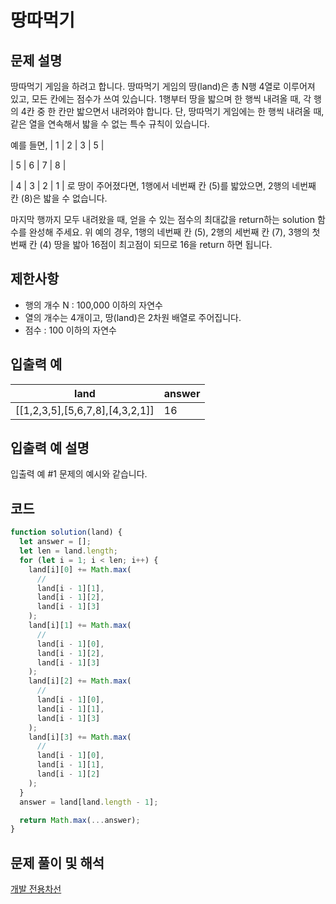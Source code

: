 # 땅따먹기

## 문제 설명

땅따먹기 게임을 하려고 합니다. 땅따먹기 게임의 땅(land)은 총 N행 4열로 이루어져 있고, 모든 칸에는 점수가 쓰여 있습니다. 1행부터 땅을 밟으며 한 행씩 내려올 때, 각 행의 4칸 중 한 칸만 밟으면서 내려와야 합니다. 단, 땅따먹기 게임에는 한 행씩 내려올 때, 같은 열을 연속해서 밟을 수 없는 특수 규칙이 있습니다.

예를 들면,
| 1 | 2 | 3 | 5 |

| 5 | 6 | 7 | 8 |

| 4 | 3 | 2 | 1 |
로 땅이 주어졌다면, 1행에서 네번째 칸 (5)를 밟았으면, 2행의 네번째 칸 (8)은 밟을 수 없습니다.

마지막 행까지 모두 내려왔을 때, 얻을 수 있는 점수의 최대값을 return하는 solution 함수를 완성해 주세요. 위 예의 경우, 1행의 네번째 칸 (5), 2행의 세번째 칸 (7), 3행의 첫번째 칸 (4) 땅을 밟아 16점이 최고점이 되므로 16을 return 하면 됩니다.

## 제한사항

- 행의 개수 N : 100,000 이하의 자연수
- 열의 개수는 4개이고, 땅(land)은 2차원 배열로 주어집니다.
- 점수 : 100 이하의 자연수

## 입출력 예

| land                            | answer |
| ------------------------------- | ------ |
| [[1,2,3,5],[5,6,7,8],[4,3,2,1]] | 16     |

## 입출력 예 설명

입출력 예 #1
문제의 예시와 같습니다.

## 코드

```js
function solution(land) {
  let answer = [];
  let len = land.length;
  for (let i = 1; i < len; i++) {
    land[i][0] += Math.max(
      //
      land[i - 1][1],
      land[i - 1][2],
      land[i - 1][3]
    );
    land[i][1] += Math.max(
      //
      land[i - 1][0],
      land[i - 1][2],
      land[i - 1][3]
    );
    land[i][2] += Math.max(
      //
      land[i - 1][0],
      land[i - 1][1],
      land[i - 1][3]
    );
    land[i][3] += Math.max(
      //
      land[i - 1][0],
      land[i - 1][1],
      land[i - 1][2]
    );
  }
  answer = land[land.length - 1];

  return Math.max(...answer);
}
```

## 문제 풀이 및 해석

[개발 전용차선](https://onlydev.tistory.com/category/Algorithm)
